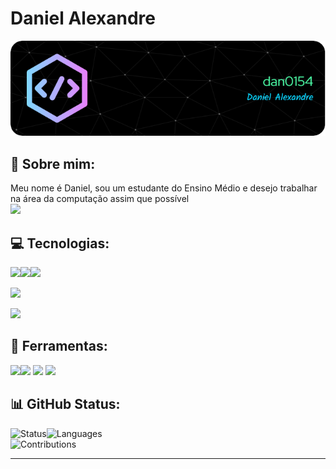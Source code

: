 # Daniel Alexandre
![Header](./header.png)
## 💫 Sobre mim:
Meu nome é Daniel, sou um estudante do Ensino Médio e desejo trabalhar na área da computação assim que possível
</br>
[![](https://visitcount.itsvg.in/api?id=dan0154&icon=0&color=0)](https://visitcount.itsvg.in)

## 💻 Tecnologias:
<img src = "https://www.vectorlogo.zone/logos/javascript/javascript-icon.svg" height = 50px><img src = "https://www.vectorlogo.zone/logos/w3_html5/w3_html5-icon.svg" height = 50px><img src = "https://www.vectorlogo.zone/logos/w3_css/w3_css-icon.svg" height = 50px>

<img src = "https://www.vectorlogo.zone/logos/python/python-icon.svg" height = 50px></br>

<img src = "https://www.vectorlogo.zone/logos/postgresql/postgresql-icon.svg" height = 50px></br>

## 🔧 Ferramentas:
<img src = "https://www.vectorlogo.zone/logos/github/github-tile.svg" height = 50px><img src = "https://www.vectorlogo.zone/logos/git-scm/git-scm-icon.svg" height = 50px>
<img src = "https://www.vectorlogo.zone/logos/visualstudio_code/visualstudio_code-icon.svg" height = 50px>
<img src = "https://www.vectorlogo.zone/logos/figma/figma-icon.svg" height = 50px>

## 📊 GitHub Status:

![Status](https://github-readme-stats.vercel.app/api?username=dan0154&theme=dark&hide_border=false&include_all_commits=false&count_private=false)![Languages](https://github-readme-stats.vercel.app/api/top-langs/?username=dan0154&theme=dark&hide_border=false&include_all_commits=false&count_private=false&layout=)<br/>
![Contributions](https://github-readme-streak-stats.herokuapp.com/?user=dan0154&theme=dark&hide_border=false)

---


